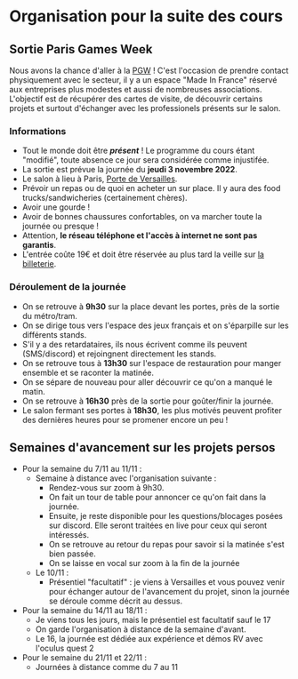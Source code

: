 # Organisation pour la suite des cours


## Sortie Paris Games Week

Nous avons la chance d'aller à la [PGW](https://www.parisgamesweek.com/) ! C'est l'occasion de prendre contact physiquement avec le secteur, il y a un espace "Made In France" réservé aux entreprises plus modestes et aussi de nombreuses associations. L'objectif est de récupérer des cartes de visite, de découvrir certains projets et surtout d'échanger avec les professionels présents sur le salon.

### Informations

- Tout le monde doit être **_présent_** ! Le programme du cours étant "modifié", toute absence ce jour sera considérée comme injustifée.
- La sortie est prévue la journée du **jeudi 3 novembre 2022**.
- Le salon à lieu à Paris, [Porte de Versailles](https://www.google.com/maps?ll=48.829792,2.286561&z=15&t=m&hl=fr&gl=FR&mapclient=embed&q=1+Pl.+de+la+Prte+de+Versailles+75015+Paris).
- Prévoir un repas ou de quoi en acheter un sur place. Il y aura des food trucks/sandwicheries (certainement chères).
- Avoir une gourde !
- Avoir de bonnes chaussures confortables, on va marcher toute la journée ou presque !
- Attention, **le réseau téléphone et l'accès à internet ne sont pas garantis**.
- L'entrée coûte 19€ et doit être réservée au plus tard la veille sur [la billeterie](https://www.parisgamesweek.com/Infos-pratiques/pgw2022-ouverture-de-la-billetterie).

### Déroulement de la journée

- On se retrouve à **9h30** sur la place devant les portes, près de la sortie du métro/tram.
- On se dirige tous vers l'espace des jeux français et on s'éparpille sur les différents stands.
- S'il y a des retardataires, ils nous écrivent comme ils peuvent (SMS/discord) et rejoingnent directement les stands.
- On se retrouve tous à **13h30** sur l'espace de restauration pour manger ensemble et se raconter la matinée.
- On se sépare de nouveau pour aller découvrir ce qu'on a manqué le matin.
- On se retrouve à **16h30** près de la sortie pour goûter/finir la journée.
- Le salon fermant ses portes à **18h30**, les plus motivés peuvent profiter des dernières heures pour se promener encore un peu !


## Semaines d'avancement sur les projets persos

- Pour la semaine du 7/11 au 11/11 :
  - Semaine à distance avec l'organisation suivante :
    - Rendez-vous sur zoom à 9h30.
    - On fait un tour de table pour annoncer ce qu'on fait dans la journée.
    - Ensuite, je reste disponible pour les questions/blocages posées sur discord. Elle seront traitées en live pour ceux qui seront intéressés.
    - On se retrouve au retour du repas pour savoir si la matinée s'est bien passée.
    - On se laisse en vocal sur zoom à la fin de la journée
  - Le 10/11 :
    - Présentiel "facultatif" : je viens à Versailles et vous pouvez venir pour échanger autour de l'avancement du projet, sinon la journée se déroule comme décrit au dessus.
- Pour la semaine du 14/11 au 18/11 : 
  - Je viens tous les jours, mais le présentiel est facultatif sauf le 17
  - On garde l'organisation à distance de la semaine d'avant.
  - Le 16, la journée est dédiée aux expérience et démos RV avec l'oculus quest 2
- Pour le semaine du 21/11 et 22/11 :
  - Journées à distance comme du 7 au 11
